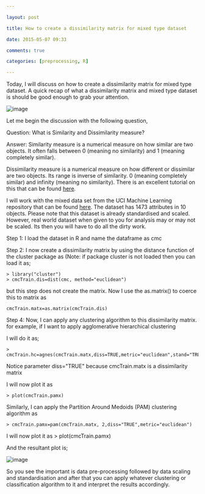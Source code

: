 ```yaml
---

layout: post

title: How to create a dissimilarity matrix for mixed type dataset

date: 2015-05-07 09:33

comments: true

categories: [preprocessing, R]

---
```

Today, I will discuss on how to create a dissimilarity matrix for mixed type dataset. A quick recap of what a dissimilarity matrix and mixed type dataset is should be good enough to grab your attention.

![image](https://duttashi.github.io/images/matrix.gif)

Let me begin the discussion with the following question, 

Question: What is Similarity and Dissimilarity measure? 

Answer: Similarity measure is a numerical measure on how similar are two objects. It often falls between 0 (meaning no similarity) and 1 (meaning completely similar). 

Dissimilarity measure is a numerical measure on how different or dissimilar are two objects. Its range is inverse of similarity. 0 (meaning completely similar) and infinity (meaning no similarity). There is an excellent tutorial on this that can be found <a href="https://onlinecourses.science.psu.edu/stat857/node/28">here</a>.

I will work with the mixed data set from the UCI Machine Learning repository that can be found <a title="Link: https://archive.ics.uci.edu/ml/datasets/Contraceptive+Method+Choice" href="https://archive.ics.uci.edu/ml/datasets/Contraceptive+Method+Choice">here</a>. The dataset has 1473 attributes in 10 objects. Please note that this dataset is already standardised and scaled. However, real world dataset when given to you for analysis may or may not be scaled. Its then you will have to do all the dirty work.

Step 1: I load the dataset in R and name the dataframe as cmc

Step 2: I now create a dissimilarity matrix by using the distance function of the cluster package as (Note: if package cluster is not loaded then you can load it as;

	> library("cluster")
	> cmcTrain.dis=dist(cmc, method="euclidean") 
	
<div>but this step does not create the matrix. Now I use the as.matrix() to coerce this to matrix as</div>

	cmcTrain.matx=as.matrix(cmcTrain.dis) 

Step 4: Now, I can apply any clustering algorithm to this dissimilarity matrix. for example, if I want to apply agglomerative hierarchical clustering</div>

I will do it as;

	> cmcTrain.hc=agnes(cmcTrain.matx,diss=TRUE,metric="euclidean",stand="TRUE",method="average") 

Notice parameter diss="TRUE" because cmcTrain.matx is a dissimilarity matrix</pre>

I will now plot it as

	> plot(cmcTrain.pamx)

Similarly, I can apply the Partition Around Medoids (PAM) clustering algorithm as

	> cmcTrain.pamx=pam(cmcTrain.matx, 2,diss="TRUE",metric="euclidean")
	
I will now plot it as
	> plot(cmcTrain.pamx)
	
And the resultant plot is;

![image](https://duttashi.github.io/images/diss_matrix.png) 

So you see the important is data pre-processing followed by data scaling and standardisation and after that you can apply whatever clustering or classification algorithm to it and interpret the results accordingly.
